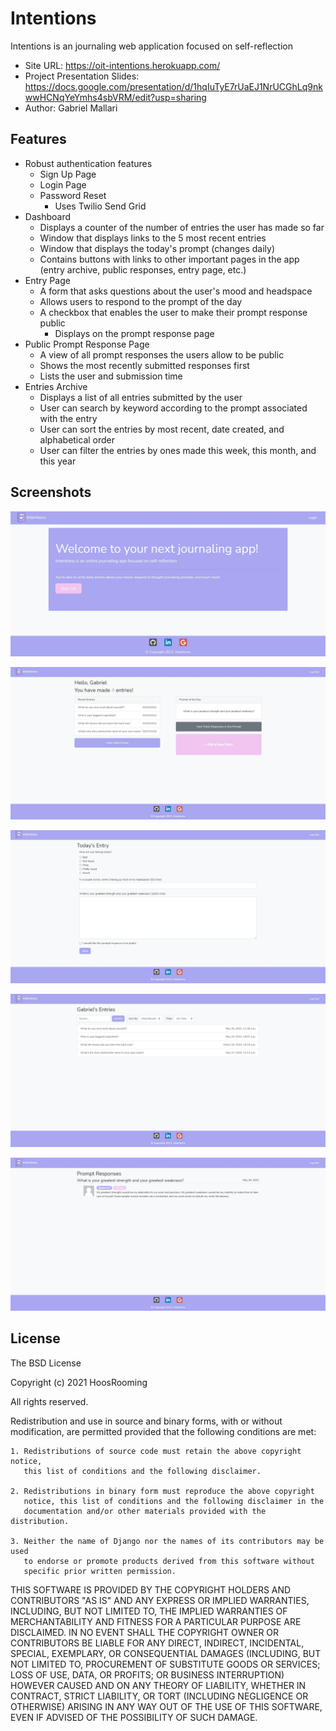 # Intentions
Intentions is an journaling web application focused on self-reflection
* Site URL: https://oit-intentions.herokuapp.com/
* Project Presentation Slides: https://docs.google.com/presentation/d/1hqIuTyE7rUaEJ1NrUCGhLq9nkwwHCNqYeYmhs4sbVRM/edit?usp=sharing
* Author: Gabriel Mallari

## Features
* Robust authentication features 
    * Sign Up Page
    * Login Page
    * Password Reset 
        * Uses Twilio Send Grid
* Dashboard
    * Displays a counter of the number of entries the user has made so far
    * Window that displays links to the 5 most recent entries
    * Window that displays the today's prompt (changes daily)
    * Contains buttons with links to other important pages in the app (entry archive, public responses, entry page, etc.)
* Entry Page
    * A form that asks questions about the user's mood and headspace
    * Allows users to respond to the prompt of the day
    * A checkbox that enables the user to make their prompt response public
        * Displays on the prompt response page
* Public Prompt Response Page
    * A view of all prompt responses the users allow to be public
    * Shows the most recently submitted responses first
    * Lists the user and submission time
* Entries Archive
    * Displays a list of all entries submitted by the user
    * User can search by keyword according to the prompt associated with the entry
    * User can sort the entries by most recent, date created, and alphabetical order
    * User can filter the entries by ones made this week, this month, and this year

## Screenshots
![Homepage](intentions/static/intentions/images/homepage.JPG)

![Dashboard](intentions/static/intentions/images/dashboard.JPG)

![Entry Page](intentions/static/intentions/images/entry-page.JPG)

![Entries](intentions/static/intentions/images/entries.JPG)

![Prompt](intentions/static/intentions/images/prompt.JPG)



## License 
The BSD License

Copyright (c) 2021 HoosRooming

All rights reserved.

Redistribution and use in source and binary forms, with or without modification,
are permitted provided that the following conditions are met:

    1. Redistributions of source code must retain the above copyright notice,
       this list of conditions and the following disclaimer.

    2. Redistributions in binary form must reproduce the above copyright
       notice, this list of conditions and the following disclaimer in the
       documentation and/or other materials provided with the distribution.

    3. Neither the name of Django nor the names of its contributors may be used
       to endorse or promote products derived from this software without
       specific prior written permission.

THIS SOFTWARE IS PROVIDED BY THE COPYRIGHT HOLDERS AND CONTRIBUTORS "AS IS" AND
ANY EXPRESS OR IMPLIED WARRANTIES, INCLUDING, BUT NOT LIMITED TO, THE IMPLIED
WARRANTIES OF MERCHANTABILITY AND FITNESS FOR A PARTICULAR PURPOSE ARE
DISCLAIMED. IN NO EVENT SHALL THE COPYRIGHT OWNER OR CONTRIBUTORS BE LIABLE FOR
ANY DIRECT, INDIRECT, INCIDENTAL, SPECIAL, EXEMPLARY, OR CONSEQUENTIAL DAMAGES
(INCLUDING, BUT NOT LIMITED TO, PROCUREMENT OF SUBSTITUTE GOODS OR SERVICES;
LOSS OF USE, DATA, OR PROFITS; OR BUSINESS INTERRUPTION) HOWEVER CAUSED AND ON
ANY THEORY OF LIABILITY, WHETHER IN CONTRACT, STRICT LIABILITY, OR TORT
(INCLUDING NEGLIGENCE OR OTHERWISE) ARISING IN ANY WAY OUT OF THE USE OF THIS
SOFTWARE, EVEN IF ADVISED OF THE POSSIBILITY OF SUCH DAMAGE.